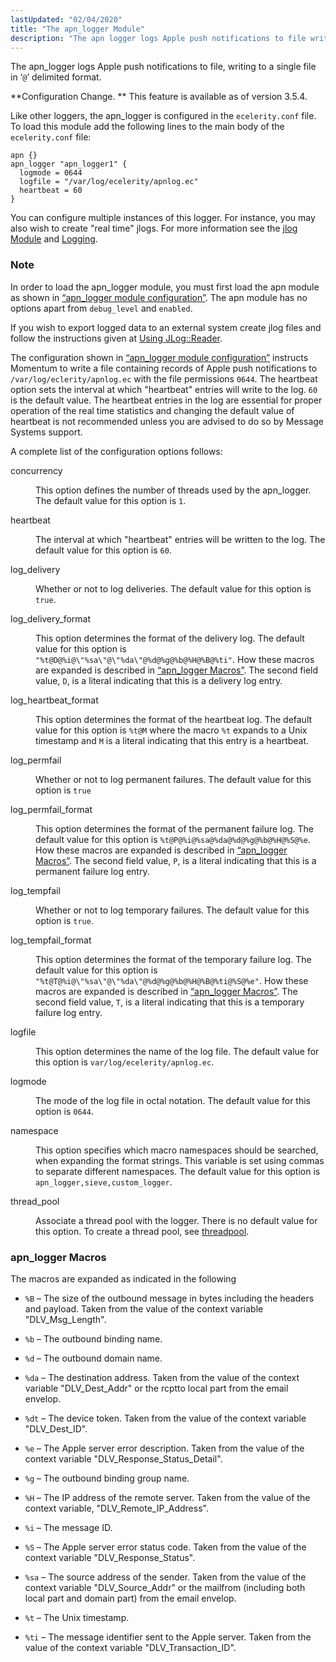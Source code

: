 ```yaml
---
lastUpdated: "02/04/2020"
title: "The apn_logger Module"
description: "The apn logger logs Apple push notifications to file writing to a single file in delimited format Configuration Change This feature is available as of version 3 5 4 Like other loggers the apn logger is configured in the ecelerity conf file To load this module add the following lines..."
---
```


The apn_logger logs Apple push notifications to file, writing to a single file in ‘`@`’ delimited format.

**Configuration Change. ** This feature is available as of version 3.5.4.

Like other loggers, the apn_logger is configured in the `ecelerity.conf` file. To load this module add the following lines to the main body of the `ecelerity.conf` file:

<a name="apns.modules.apn_logger.configuration"></a> 


```
apn {}
apn_logger "apn_logger1" {
  logmode = 0644
  logfile = "/var/log/ecelerity/apnlog.ec"
  heartbeat = 60
}
```

You can configure multiple instances of this logger. For instance, you may also wish to create "real time" jlogs. For more information see the [jlog Module](/momentum/3/3-reference/3-reference-modules-jlog) and [Logging](/momentum/3/3-reference/operations-logging).

### Note

In order to load the apn_logger module, you must first load the apn module as shown in [“apn_logger module configuration”](/momentum/3/3-push/apns-modules-apn-logger#apns.modules.apn_logger.configuration). The apn module has no options apart from `debug_level` and `enabled`.

If you wish to export logged data to an external system create jlog files and follow the instructions given at [Using JLog::Reader](/momentum/3/3-reference/3-reference-modules-jlog#modules.jlog.reader).

The configuration shown in [“apn_logger module configuration”](/momentum/3/3-push/apns-modules-apn-logger#apns.modules.apn_logger.configuration) instructs Momentum to write a file containing records of Apple push notifications to `/var/log/eclerity/apnlog.ec` with the file permissions `0644`. The heartbeat option sets the interval at which "heartbeat" entries will write to the log. `60` is the default value. The heartbeat entries in the log are essential for proper operation of the real time statistics and changing the default value of heartbeat is not recommended unless you are advised to do so by Message Systems support.

A complete list of the configuration options follows:

<dl class="variablelist">

<dt>concurrency</dt>

<dd>

This option defines the number of threads used by the apn_logger. The default value for this option is `1`.

</dd>

<dt>heartbeat</dt>

<dd>

The interval at which "heartbeat" entries will be written to the log. The default value for this option is `60`.

</dd>

<dt>log_delivery</dt>

<dd>

Whether or not to log deliveries. The default value for this option is `true`.

</dd>

<dt>log_delivery_format</dt>

<dd>

This option determines the format of the delivery log. The default value for this option is `"%t@D@%i@\"%sa\"@\"%da\"@%d@%g@%b@%H@%B@%ti"`. How these macros are expanded is described in [“apn_logger Macros”](/momentum/3/3-push/apns-modules-apn-logger#apns.modules.apn_logger.macros). The second field value, `D`, is a literal indicating that this is a delivery log entry.

</dd>

<dt>log_heartbeat_format</dt>

<dd>

This option determines the format of the heartbeat log. The default value for this option is `%t@M` where the macro `%t` expands to a Unix timestamp and `M` is a literal indicating that this entry is a heartbeat.

</dd>

<dt>log_permfail</dt>

<dd>

Whether or not to log permanent failures. The default value for this option is `true`

</dd>

<dt>log_permfail_format</dt>

<dd>

This option determines the format of the permanent failure log. The default value for this option is `%t@P@%i@%sa@%da@%d@%g@%b@%H@%S@%e`. How these macros are expanded is described in [“apn_logger Macros”](/momentum/3/3-push/apns-modules-apn-logger#apns.modules.apn_logger.macros). The second field value, `P`, is a literal indicating that this is a permanent failure log entry.

</dd>

<dt>log_tempfail</dt>

<dd>

Whether or not to log temporary failures. The default value for this option is `true`.

</dd>

<dt>log_tempfail_format</dt>

<dd>

This option determines the format of the temporary failure log. The default value for this option is `"%t@T@%i@\"%sa\"@\"%da\"@%d@%g@%b@%H@%B@%ti@%S@%e"`. How these macros are expanded is described in [“apn_logger Macros”](/momentum/3/3-push/apns-modules-apn-logger#apns.modules.apn_logger.macros). The second field value, `T`, is a literal indicating that this is a temporary failure log entry.

</dd>

<dt>logfile</dt>

<dd>

This option determines the name of the log file. The default value for this option is `var/log/ecelerity/apnlog.ec`.

</dd>

<dt>logmode</dt>

<dd>

The mode of the log file in octal notation. The default value for this option is `0644`.

</dd>

<dt>namespace</dt>

<dd>

This option specifies which macro namespaces should be searched, when expanding the format strings. This variable is set using commas to separate different namespaces. The default value for this option is `apn_logger,sieve,custom_logger`.

</dd>

<dt>thread_pool</dt>

<dd>

Associate a thread pool with the logger. There is no default value for this option. To create a thread pool, see [threadpool](/momentum/3/3-reference/3-reference-conf-ref-threadpool).

</dd>

</dl>

### <a name="apns.modules.apn_logger.macros"></a> apn_logger Macros

The macros are expanded as indicated in the following

*   `%B` – The size of the outbound message in bytes including the headers and payload. Taken from the value of the context variable "DLV_Msg_Length".

*   `%b` – The outbound binding name.

*   `%d` – The outbound domain name.

*   `%da` – The destination address. Taken from the value of the context variable "DLV_Dest_Addr" or the rcptto local part from the email envelop.

*   `%dt` – The device token. Taken from the value of the context variable "DLV_Dest_ID".

*   `%e` – The Apple server error description. Taken from the value of the context variable "DLV_Response_Status_Detail".

*   `%g` – The outbound binding group name.

*   `%H` – The IP address of the remote server. Taken from the value of the context variable, "DLV_Remote_IP_Address".

*   `%i` – The message ID.

*   `%S` – The Apple server error status code. Taken from the value of the context variable "DLV_Response_Status".

*   `%sa` – The source address of the sender. Taken from the value of the context variable "DLV_Source_Addr" or the mailfrom (including both local part and domain part) from the email envelop.

*   `%t` – The Unix timestamp.

*   `%ti` – The message identifier sent to the Apple server. Taken from the value of the context variable "DLV_Transaction_ID".